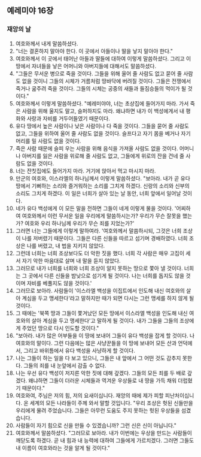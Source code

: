 ## 예레미야 16장

### 재앙의 날
1. 여호와께서 내게 말씀하셨다.
2. "너는 결혼하지 말아야 한다. 이 곳에서 아들이나 딸을 낳지 말아야 한다."
3. 여호와께서 이 곳에서 태어난 아들과 딸들에 대하여 이렇게 말씀하셨다. 그리고 이 땅에서 자녀들을 낳은 어머니와 아버지들에 대해서도 말씀하셨다.
4. "그들은 무서운 병으로 죽을 것이다. 그들을 위해 울어 줄 사람도 없고 묻어 줄 사람도 없을 것이니 그들의 시체가 거름처럼 땅바닥에 버려질 것이다. 그들은 전쟁에서 죽거나 굶주려 죽을 것이다. 그들의 시체는 공중의 새들과 들짐승들의 먹이가 될 것이다."
5. 여호와께서 이렇게 말씀하셨다. "예레미야야, 너는 초상집에 들어가지 마라. 가서 죽은 사람을 위해 울지도 말고, 슬퍼하지도 마라. 왜냐하면 내가 이 백성에게서 내 평화와 사랑과 자비를 거두어들였기 때문이다.
6. 유다 땅에서 높은 사람이나 낮은 사람이나 다 죽을 것이다. 그들을 묻어 줄 사람도 없고, 그들을 위하여 울어 줄 사람도 없을 것이다. 슬프다고 자기 몸을 베거나 자기 머리를 밀 사람도 없을 것이다.
7. 죽은 사람 때문에 슬피 우는 사람을 위해 음식을 가져올 사람도 없을 것이다. 어머니나 아버지를 잃은 사람을 위로해 줄 사람도 없고, 그들에게 위로의 잔을 건네 줄 사람도 없을 것이다.
8. 너는 잔칫집에도 들어가지 마라. 거기에 앉아서 먹고 마시지 마라.
9. 만군의 여호와, 이스라엘의 하나님께서 이렇게 말씀하셨다. "보아라. 내가 곧 유다 땅에서 기뻐하는 소리와 즐거워하는 소리를 그치게 하겠다. 신랑의 소리와 신부의 소리도 그치게 하겠다. 이 일은 너희가 살아 있는 날 동안, 너희 앞에서 일어날 것이다.
10. 네가 유다 백성에게 이 모든 말을 전하면 그들이 네게 이렇게 물을 것이다. '어찌하여 여호와께서 이런 무서운 일을 우리에게 말씀하시는가? 우리가 무슨 잘못을 했는가? 여호와 우리 하나님께 우리가 무슨 죄를 지었는가?'
11. 그러면 너는 그들에게 이렇게 말하여라. '여호와께서 말씀하시되, 그것은 너희 조상이 나를 저버렸기 때문이다. 그들은 다른 신들을 따르고 섬기며 경배하였다. 너희 조상은 나를 버렸고, 내 법을 지키지 않았다.
12. 그런데 너희는 너희 조상보다도 더 악한 짓을 했다. 너희 각 사람은 매우 고집이 세서 자기 악한 마음대로 살며 내 말을 듣지 않았다.
13. 그러므로 내가 너희를 너희와 너희 조상이 알지 못하는 땅으로 쫓아 낼 것이다. 너희는 그 곳에서 다른 신들을 밤낮으로 섬기게 될 것이다. 나는 너희를 돕지도 않을 것이며 자비를 베풀지도 않을 것이다.'
14. 그러므로 보아라. 사람들이 '이스라엘 백성을 이집트에서 인도해 내신 여호와의 살아 계심을 두고 맹세한다'라고 말하지만 때가 되면 다시는 그런 맹세를 하지 않게 될 것이다.
15. 그 때에는 '북쪽 땅과 그들이 쫓겨났던 모든 땅에서 이스라엘 백성을 인도해 내신 여호와의 살아 계심을 두고 맹세한다'고 말하게 될 것이다. 내가 그들을 그들의 조상에게 주었던 땅으로 다시 인도할 것이다."
16. "보아라. 내가 많은 어부들을 이 땅에 보내어 그들이 유다 백성을 잡게 할 것이다. 나 여호와의 말이다. 그런 다음에는 많은 사냥꾼들을 이 땅에 보내어 모든 산과 언덕에서, 그리고 바위틈에서 유다 백성을 사냥하게 할 것이다.
17. 나는 그들이 하는 일을 다 보고 있으니, 그들은 내 앞에서 그 어떤 것도 감추지 못한다. 그들의 죄를 내 눈앞에서 감출 수 없다.
18. 나는 우선 유다 백성이 저지른 악한 짓에 대해 갚겠다. 그들의 모든 죄를 두 배로 갚겠다. 왜냐하면 그들이 더러운 시체들과 역겨운 우상들로 내 땅을 가득 채워 더럽혔기 때문이다."
19. 여호와여, 주님은 저의 힘, 저의 요새이십니다. 재앙의 때에 제가 피할 피난처이십니다. 온 세계의 모든 나라들이 주께 와서 말할 것입니다. "우리 조상은 헛된 신들만을 우리에게 물려 주었습니다. 그들은 아무런 도움도 주지 못하는 헛된 우상들을 섬겼습니다.
20. 사람들이 자기 힘으로 신을 만들 수 있겠습니까? 그런 신은 신이 아닙니다."
21. 여호와께서 말씀하셨다. "그러므로 보아라. 내가 이번에는 우상을 만드는 사람들이 깨닫도록 하겠다. 곧 내 힘과 내 능력에 대하여 그들에게 가르치겠다. 그러면 그들도 내 이름이 여호와라는 것을 알게 될 것이다."